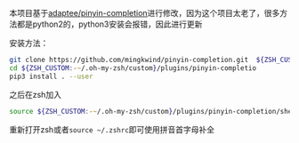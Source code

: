 本项目基于[adaptee/pinyin-completion](https://github.com/adaptee/pinyin-completion)进行修改，因为这个项目太老了，很多方法都是python2的，python3安装会报错，因此进行更新

安装方法：

```zsh
git clone https://github.com/mingkwind/pinyin-completion.git  ${ZSH_CUSTOM:-~/.oh-my-zsh/custom}/plugins/pinyin-completio
cd ${ZSH_CUSTOM:-~/.oh-my-zsh/custom}/plugins/pinyin-completio
pip3 install . --user
```

之后在zsh加入

```zsh
source ${ZSH_CUSTOM:-~/.oh-my-zsh/custom}/plugins/pinyin-completion/shell/pinyin-comp.zsh
```

重新打开zsh或者`source ~/.zshrc`即可使用拼音首字母补全
